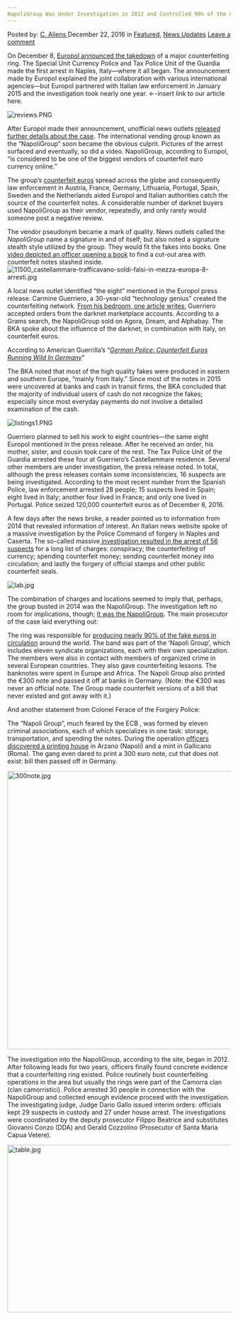 ```yaml
---
NapoliGroup Was Under Investigation in 2012 and Controlled 90% of the Counterfeit Flow
---
```

<article class="post-listing post-17084 post type-post status-publish format-standard has-post-thumbnail hentry  tag-4691 tag-4692 tag-controlled tag-counterfeit tag-flow tag-investigation tag-napoligroup">
    <div class="post-inner">
        <span>Posted by: <a href="https://www.deepdotweb.com/author/caliens/" title="">C. Aliens </a></span>
    <span>December 22, 2016</span>
    <span>in <a href="https://www.deepdotweb.com/category/deepdot-news/" rel="category tag">Featured</a>, <a href="https://www.deepdotweb.com/category/news-updates/" rel="category tag">News Updates</a></span>
    <span><a href="https://www.deepdotweb.com/2016/12/22/napoligroup-investigation-2012-controlled-90-counterfeit-flow/#respond">Leave a comment</a></span>
    </p>
    <div class="clear"></div>
    <div class="entry">
    <p>On December 8, <a href="https://www.europol.europa.eu/newsroom/news/eight-arrests-in-counterfeit-euro-operation-supported-europol">Europol announced the takedown</a> of a major counterfeiting ring. The Special Unit Currency Police and Tax Police Unit of the Guardia made the first arrest in Naples, Italy—where it all began. The announcement made by Europol explained the joint collaboration with various international agencies—but Europol partnered with Italian law enforcement in January 2015 and the investigation took nearly one year. ←-insert link to our article here.</p>
    <p><img class="wp-image-17088 aligncenter" src="/imgs/2016/12/reviews-png.png" alt="reviews.PNG" srcset="/imgs/2016/12/reviews-png.png 686w, /imgs/2016/12/reviews-png-300x158.png 300w" sizes="(max-width: 686px) 100vw, 686px" /></p>
    <p>After Europol made their announcement, unofficial news outlets <a href="http://napoli.repubblica.it/cronaca/2016/12/06/news/banconote_false-153575180/">released further details about the case</a>. The international vending group known as the “NapoliGroup” soon became the obvious culprit. Pictures of the arrest surfaced and eventually, so did a video. NapoliGroup, according to Europol, “is considered to be one of the biggest vendors of counterfeit euro currency online.”</p>
    <p>The group’s <a href="https://www.deepdotweb.com/tag/counterfeit/">counterfeit euros</a> spread across the globe and consequently law enforcement in Austria, France, Germany, Lithuania, Portugal, Spain, Sweden and the Netherlands aided Europol and Italian authorities catch the source of the counterfeit notes. A considerable number of darknet buyers used NapoliGroup as their vendor, repeatedly, and only rarely would someone post a negative review.</p>
    <p>The vendor pseudonym became a mark of quality. News outlets called the <em>NapoliGroup </em>name a signature in and of itself; but also noted a signature stealth style utilized by the group. They would fit the fakes into books. One <a href="https://www.youtube.com/watch?v=kp-c6m0kKq8">video depicted an officer opening a book</a> to find a cut-out area with counterfeit notes stashed inside. <img class="wp-image-17089 aligncenter" src="/imgs/2016/12/11500_castellammare-trafficavano-soldi-falsi-in-me.jpeg" alt="11500_castellammare-trafficavano-soldi-falsi-in-mezza-europa-8-arresti.jpg" srcset="/imgs/2016/12/11500_castellammare-trafficavano-soldi-falsi-in-me.jpeg 640w, /imgs/2016/12/11500_castellammare-trafficavano-soldi-falsi-in-me-300x169.jpeg 300w" sizes="(max-width: 640px) 100vw, 640px" /></p>
    <p>A local news outlet identified “the eight” mentioned in the Europol press release. Carmine Guerriero, a 30-year-old “technology genius” created the counterfeiting network. <a href="http://www.ilcorrierino.com/il-business-internazionale-dei-soldi-falsi-lhacker-di-moscarella-a-capo-di-un-affare-di-famiglia/3041.html#sthash.nMEChssj.dpuf">From his bedroom, one article writes</a>, Guerriero accepted orders from the darknet marketplace accounts. According to a Grams search, the NapoliGroup sold on Agora, Dream, and Alphabay. The BKA spoke about the influence of the darknet, in combination with Italy, on counterfeit euros.</p>
    <p>According to American Guerrilla’s “<a href="https://www.deepdotweb.com/2016/05/10/counterfeit-euros-running-wild-germany/"><em>German Police: Counterfeit Euros Running Wild In Germany</em></a>”</p>
    <p>The BKA noted that most of the high quality fakes were produced in eastern and southern Europe, “mainly from Italy.” Since most of the notes in 2015 were uncovered at banks and cash in transit firms, the BKA concluded that the majority of individual users of cash do not recognize the fakes; especially since most everyday payments do not involve a detailed examination of the cash.</p>
    <p><img class="wp-image-17090 aligncenter" src="/imgs/2016/12/listings1-png.png" alt="listings1.PNG" srcset="/imgs/2016/12/listings1-png.png 781w, /imgs/2016/12/listings1-png-300x220.png 300w" sizes="(max-width: 781px) 100vw, 781px" /></p>
    <p>Guerriero planned to sell his work to eight countries—the same eight Europol mentioned in the press release. After he received an order, his mother, sister, and cousin took care of the rest. The Tax Police Unit of the Guardia arrested these four at Guerriero’s Castellammare residence. Several other members are under investigation, the press release noted. In total, although the press releases contain some inconsistencies, 16 suspects are being investigated. According to the most recent number from the Spanish Police, law enforcement arrested 28 people; 15 suspects lived in Spain; eight lived in Italy; another four lived in France; and only one lived in Portugal. Police seized 120,000 counterfeit euros as of December 8, 2016.</p>
    <p>A few days after the news broke, a reader pointed us to information from 2014 that revealed information of interest. An Italian news website spoke of a massive investigation by the Police Command of forgery in Naples and Caserta. The so-called massive<a href="http://www.ansa.it/campania/notizie/2014/11/26/blitz-contro-falsi-oltre-50-coinvolti_cf0743a1-e253-4b12-8041-a619aa17ba1a.html"> investigation resulted in the arrest of 56 suspects</a> for a long list of charges: conspiracy; the counterfeiting of currency; spending counterfeit money; sending counterfeit money into circulation; and lastly the forgery of official stamps and other public counterfeit seals.</p>
    <p><img class="wp-image-17091 aligncenter" src="/imgs/2016/12/lab-jpg.jpeg" alt="lab.jpg" srcset="/imgs/2016/12/lab-jpg.jpeg 989w, /imgs/2016/12/lab-jpg-300x160.jpeg 300w" sizes="(max-width: 989px) 100vw, 989px" /></p>
    <p>The combination of charges and locations seemed to imply that, perhaps, the group busted in 2014 was the NapoliGroup. The investigation left no room for implications, though; <a href="http://www.rainews.it/dl/rainews/articoli/Napoli-sgominata-banda-di-falsari-in-germania-spacciata-una-banconota-da-300-euro-c4161035-7b1b-47fa-be34-b37e579f05b0.html?refresh_ce">It was the NapoliGroup</a>. The main prosecutor of the case laid everything out:</p>
    <p>The ring was responsible for <a href="http://www.ansa.it/campania/notizie/2014/11/26/blitz-contro-falsi-oltre-50-coinvolti_cf0743a1-e253-4b12-8041-a619aa17ba1a.html">producing nearly 90% of the fake euros in circulation</a> around the world. The band was part of the &#8216;Napoli Group&#8217;, which includes eleven syndicate organizations, each with their own specialization. The members were also in contact with members of organized crime in several European countries. They also gave counterfeiting lessons. The banknotes were spent in Europe and Africa. The Napoli Group also printed the €300 note and passed it off at banks in Germany. (Note: the €300 was never an official note. The Group made counterfeit versions of a bill that never existed and got away with it.)</p>
    <p>And another statement from Colonel Ferace of the Forgery Police:</p>
    <p>The &#8220;Napoli Group&#8221;, much feared by the ECB , was formed by eleven criminal associations, each of which specializes in one task: storage, transportation, and spending the notes. During the operation <a href="http://www.ansa.it/sito/video/getEmbed.html?r=0&amp;w=628&amp;as=0&amp;v=i20141126143736744.flv">officers discovered a printing house</a> in Arzano (Napoli) and a mint in Gallicano (Roma). The gang even dared to print a 300 euro note, cut that does not exist: bill then passed off in Germany.</p>
    <p><img class="wp-image-17092 aligncenter" src="/imgs/2016/12/300note-jpg.jpeg" alt="300note.jpg" width="834" height="626" srcset="/imgs/2016/12/300note-jpg.jpeg 1280w, /imgs/2016/12/300note-jpg-300x225.jpeg 300w, /imgs/2016/12/300note-jpg-1024x769.jpeg 1024w" sizes="(max-width: 834px) 100vw, 834px" /></p>
    <p>The investigation into the NapoliGroup, according to the site, began in 2012. After following leads for two years, officers finally found concrete evidence that a counterfeiting ring existed. Police routinely bust counterfeiting operations in the area but usually the rings were part of the Camorra clan (clan camorristici). Police arrested 30 people in connection with the NapoliGroup and collected enough evidence proceed with the investigation. The investigating judge, Judge Dario Gallo issued interim orders: officials kept 29 suspects in custody and 27 under house arrest. The investigations were coordinated by the deputy prosecutor Filippo Beatrice and substitutes Giovanni Conzo (DDA) and Gerald Cozzolino (Prosecutor of Santa Maria Capua Vetere).</p>
    <p><img class="wp-image-17093 aligncenter" src="/imgs/2016/12/table-jpg.jpeg" alt="table.jpg" width="671" height="377" srcset="/imgs/2016/12/table-jpg.jpeg 990w, /imgs/2016/12/table-jpg-300x168.jpeg 300w" sizes="(max-width: 671px) 100vw, 671px" /></p>
    </div>
    <span style="display:none"><a href="https://www.deepdotweb.com/tag/2012/" rel="tag">2012</a> <a href="https://www.deepdotweb.com/tag/90/" rel="tag">90</a> <a href="https://www.deepdotweb.com/tag/controlled/" rel="tag">controlled</a> <a href="https://www.deepdotweb.com/tag/counterfeit/" rel="tag">counterfeit</a> <a href="https://www.deepdotweb.com/tag/flow/" rel="tag">flow</a> <a href="https://www.deepdotweb.com/tag/investigation/" rel="tag">investigation</a> <a href="https://www.deepdotweb.com/tag/napoligroup/" rel="tag">napoligroup</a></span> <span style="display:none" class="updated">2016-12-22</span>
    <div style="display:none" class="vcard author" itemprop="author" itemscope itemtype="http://schema.org/Person"><strong class="fn" itemprop="name"><a href="https://www.deepdotweb.com/author/caliens/" title="Posts by C. Aliens" rel="author">C. Aliens</a></strong></div>
    </div>
</article>

